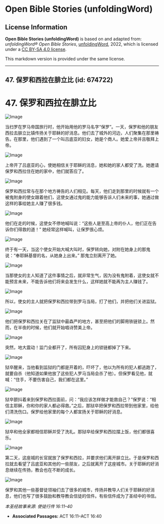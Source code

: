 # Open Bible Stories (unfoldingWord)

## License Information

**Open Bible Stories (unfoldingWord)** is based on and adapted from: _unfoldingWord® Open Bible Stories_, [unfoldingWord](https://unfoldingword.org/utw), 2022, which is licensed under a [CC BY-SA 4.0 license](https://creativecommons.org/licenses/by-sa/4.0/legalcode.en).

This markdown version is provided under the same license.



--------------------------------

## 47. 保罗和西拉在腓立比 (id: 674722)

47\. 保罗和西拉在腓立比
==============

![Image](https://cdn.door43.org/obs/jpg/360px/obs-en-47-01.jpg?direct&)

当扫罗在罗马帝国旅行时，他开始用他的罗马名字“保罗”。一天，保罗和他的朋友西拉去腓立比镇传扬关于耶稣的好消息。他们去了城外的河边，人们聚集在那里祷告。在那里，他们遇到了一个叫吕底亚的妇女，她是个商人。她爱上帝并且敬拜上帝。

![Image](https://cdn.door43.org/obs/jpg/360px/obs-en-47-02.jpg?direct&)

上帝开了吕底亚的心，使她相信关于耶稣的消息，她和她的家人都受了洗。她邀请保罗和西拉住在她的家中，他们就答应了。

![Image](https://cdn.door43.org/obs/jpg/360px/obs-en-47-03.jpg?direct&)

保罗和西拉常与在那个地方祷告的人们相见。每天，他们走到那里的时候就有一个被鬼附身的使女跟着他们，这使女通过鬼的能力能够告诉人们未来的事，她通过做这样的事给她主人赚了很多钱。

![Image](https://cdn.door43.org/obs/jpg/360px/obs-en-47-04.jpg?direct&)

他们在走的时候，这使女不停地喊叫说：“这些人是至高上帝的仆人，他们正在告诉你们得救的道！” 她经常这样喊叫，让保罗很心烦。

![Image](https://cdn.door43.org/obs/jpg/360px/obs-en-47-05.jpg?direct&)

终于有一天，当这个使女开始大喊大叫时，保罗转向她，对附在她身上的那鬼说：“奉耶稣基督的名，从她身上出来。” 那鬼立刻离开了她。

![Image](https://cdn.door43.org/obs/jpg/360px/obs-en-47-06.jpg?direct&)

当那使女的主人知道了这件事情之后，就非常生气，因为没有鬼附着，这使女就不能预言未来，不能告诉他们将来会发生什么，这样她就不能再为主人赚钱了。

![Image](https://cdn.door43.org/obs/jpg/360px/obs-en-47-07.jpg?direct&)

所以，使女的主人就把保罗和西拉带到罗马当局，打了他们，并把他们关进监狱。

![Image](https://cdn.door43.org/obs/jpg/360px/obs-en-47-08.jpg?direct&)

他们把保罗和西拉关在了监狱中最森严的地方，甚至把他们的脚用铁链锁上。然而，在半夜的时候，他们就开始唱诗赞美上帝。

![Image](https://cdn.door43.org/obs/jpg/360px/obs-en-47-09.jpg?direct&)

突然，地大震动！监门全都开了，所有囚犯身上的锁链都掉了下来。

![Image](https://cdn.door43.org/obs/jpg/360px/obs-en-47-10.jpg?direct&)

狱卒醒来，当他看到监狱的门都是开着的，吓坏了，他以为所有的犯人都逃跑了，就要自杀（他知道如果他放了这些犯人罗马当局会杀了他）。但保罗看见他，就喊：“住手，不要伤害自己，我们都在这里。”

![Image](https://cdn.door43.org/obs/jpg/360px/obs-en-47-11.jpg?direct&)

狱卒颤抖着来到保罗和西拉面前，问：“我应该怎样做才能救自己？”保罗说：“相信主耶稣，你和你的家人都必得救。”之后，那狱卒把保罗和西拉带到他家里，给他们清洗伤口。保罗给他家里的每个人都宣扬关于耶稣的好消息。

![Image](https://cdn.door43.org/obs/jpg/360px/obs-en-47-12.jpg?direct&)

狱卒和他全家都相信耶稣并受了洗礼。那狱卒给保罗和西拉摆上饭，他们都很喜乐。

![Image](https://cdn.door43.org/obs/jpg/360px/obs-en-47-13.jpg?direct&)

第二天，这座城的长官就放了保罗和西拉，并要求他们离开腓立比。于是保罗和西拉就去看望了吕底亚和其他的一些朋友，之后就离开了这座城市。关于耶稣的好消息继续在传扬，教会也在不断的成长。

![Image](https://cdn.door43.org/obs/jpg/360px/obs-en-47-14.jpg?direct&)

保罗和其他一些基督徒领袖们去了很多的城市，传扬并教导人们关于耶稣的好消息，他们也写了很多鼓励和教导教会信徒的信件。有些信件成为了圣经中的书信。

*本圣经故事来源: 使徒行传 16:11–40*

* **Associated Passages:** ACT 16:11–ACT 16:40

